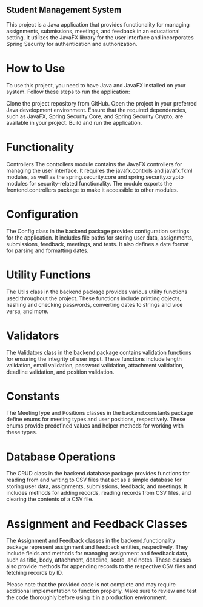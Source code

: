## Student Management System
This project is a Java application that provides functionality for managing assignments, submissions, meetings, and feedback in an educational setting. It utilizes the JavaFX library for the user interface and incorporates Spring Security for authentication and authorization.

# How to Use
To use this project, you need to have Java and JavaFX installed on your system. Follow these steps to run the application:

Clone the project repository from GitHub.
Open the project in your preferred Java development environment.
Ensure that the required dependencies, such as JavaFX, Spring Security Core, and Spring Security Crypto, are available in your project.
Build and run the application.

# Functionality
Controllers
The controllers module contains the JavaFX controllers for managing the user interface. It requires the javafx.controls and javafx.fxml modules, as well as the spring.security.core and spring.security.crypto modules for security-related functionality. The module exports the frontend.controllers package to make it accessible to other modules.

# Configuration
The Config class in the backend package provides configuration settings for the application. It includes file paths for storing user data, assignments, submissions, feedback, meetings, and tests. It also defines a date format for parsing and formatting dates.

# Utility Functions
The Utils class in the backend package provides various utility functions used throughout the project. These functions include printing objects, hashing and checking passwords, converting dates to strings and vice versa, and more.

# Validators
The Validators class in the backend package contains validation functions for ensuring the integrity of user input. These functions include length validation, email validation, password validation, attachment validation, deadline validation, and position validation.

# Constants
The MeetingType and Positions classes in the backend.constants package define enums for meeting types and user positions, respectively. These enums provide predefined values and helper methods for working with these types.

# Database Operations
The CRUD class in the backend.database package provides functions for reading from and writing to CSV files that act as a simple database for storing user data, assignments, submissions, feedback, and meetings. It includes methods for adding records, reading records from CSV files, and clearing the contents of a CSV file.

# Assignment and Feedback Classes
The Assignment and Feedback classes in the backend.functionality package represent assignment and feedback entities, respectively. They include fields and methods for managing assignment and feedback data, such as title, body, attachment, deadline, score, and notes. These classes also provide methods for appending records to the respective CSV files and fetching records by ID.

Please note that the provided code is not complete and may require additional implementation to function properly. Make sure to review and test the code thoroughly before using it in a production environment.
                                                                                                                                                                                                                                                                                                                                
